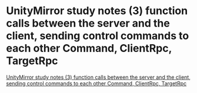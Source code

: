# UnityMirror study notes (3) function calls between the server and the client, sending control commands to each other Command, ClientRpc, TargetRpc
[UnityMirror study notes (3) function calls between the server and the client, sending control commands to each other Command, ClientRpc, TargetRpc](https://aiwithcloud.com/2022/09/19/unitymirror_study_notes_3_function_calls_between_the_server_and_the_client_sending_control_commands_to_each_other_command_clientrpc_targetrpc/)
